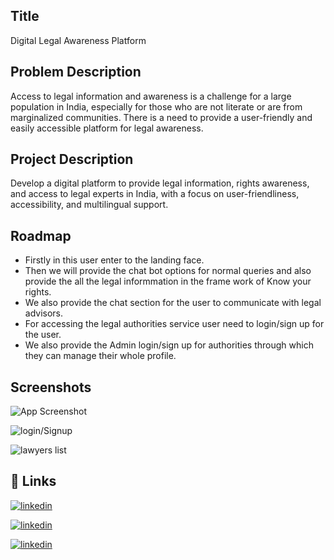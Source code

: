 
## Title

Digital Legal Awareness Platform
## Problem Description

Access to legal information and awareness is a challenge for a large population in India, especially for those who are not literate or are from marginalized communities. There is a need to provide a user-friendly and easily accessible platform for legal awareness.

## Project Description

Develop a digital platform to provide legal information, rights awareness, and access to legal experts in India, with a focus on user-friendliness, accessibility, and multilingual support.
## Roadmap

- Firstly in this user enter to the landing face.
- Then we will provide the chat bot options for normal queries and also provide the all the legal informmation in the frame work of Know your rights.
- We also provide the chat section for the user to communicate with legal advisors.
- For accessing the legal authorities service user need to login/sign up for the user.
- We also provide the Admin login/sign up for authorities through which they can manage their whole profile.  


## Screenshots

![App Screenshot](https://drive.google.com/file/d/1eIEMkCBmFXX0Wfzfmz0Uz7UVw399u1pI/view?usp=sharing)

![login/Signup](https://drive.google.com/file/d/1i2JoIaV2D9xIR-mx5OYDuFiGVIEe0YGV/view?usp=sharing)


![lawyers list](https://drive.google.com/file/d/1lOZyI_qiEpmhULZvIp0BWphwVQYAE-It/view?usp=sharing)


## 🔗 Links

[![linkedin](https://img.shields.io/badge/linkedin-0A66C2?style=for-the-badge&logo=linkedin&logoColor=white)](https://www.linkedin.com/in/yash-choudhary-28766a259/)

[![linkedin](https://img.shields.io/badge/linkedin-0A66C2?style=for-the-badge&logo=linkedin&logoColor=white)](https://www.linkedin.com/in/officialsagar006/)

[![linkedin](https://img.shields.io/badge/linkedin-0A66C2?style=for-the-badge&logo=linkedin&logoColor=white)](https://www.linkedin.com/in/kunwar-awadhiya/)





